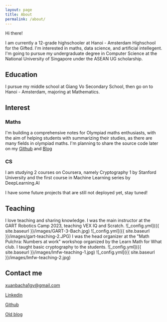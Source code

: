 ```yaml
---
layout: page
title: About
permalink: /about/
---
```

Hi there!

I am currently a 12-grade highschooler at Hanoi - Amsterdam Highschool for the Gifted. I'm interested in maths, data science, and artificial intellegent. I'm going to pursue my undergraduate degree in Computer Science at the National University of Singapore under the ASEAN UG scholarship.

## Education

I pursue my middle school at Giang Vo Secondary School, then go on to Hanoi - Amsterdam, majoring at Mathematics.

## Interest
### Maths
I'm building a comprehensive notes for Olympiad maths enthusiasts, with the aim of helping students with summarizing their studies, as there are many fields in olympiad maths.
I'm planning to share the source code later on my [Github](https://github.com/bmathnguyen) and [Blog](https://bmathnguyen.github.io/)
### CS
I am studying 2 courses on Coursera, namely Cryptography 1 by Stanford University and the first course in Machine Learning series by DeepLearning.AI

I have some future projects that are still not deployed yet, stay tuned!

## Teaching

I love teaching and sharing knowledge. I was the main instructor at the GART Robotics Camp 2023, teaching VEX IQ and Scratch.
![_config.yml]({{ site.baseurl }}/images/GART-3-Bach.jpg)
![_config.yml]({{ site.baseurl }}/images/gart-teaching-2.JPG)
I was the head organizer at the "Math Pulchra: Numbers at work" workshop organized by the Learn Math for What club. I taught basic cryptography to the students.
![_config.yml]({{ site.baseurl }}/images/lmfw-teaching-1.jpg)
![_config.yml]({{ site.baseurl }}/images/lmfw-teaching-2.jpg)

## Contact me

[xuanbacha1gv@gmail.com](mailto:xuanbacha1gv@gmail.com)

[Linkedin](https://www.linkedin.com/in/bach-nguyen-xuan-698835219/)

[Github](https://github.com/bmathnguyen)

[Old blog](https://bmathnguyen.blogspot.com/)